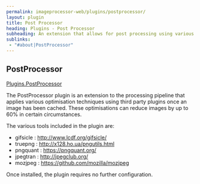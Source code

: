 ```yaml
---
permalink: imageprocessor-web/plugins/postprocessor/
layout: plugin
title: Post Processor
heading: Plugins - Post Processor
subheading: An extension that allows for post processing using various third party tools.
sublinks:
 - "#about|PostProcessor"
---
```

<section id="about">

# PostProcessor

<a href="https://www.nuget.org/packages/ImageProcessor.Web.PostProcessor/" 
   role="button" 
   class="download" 
   data-ga-category="Plugin Actions" 
   data-ga-action="Plugin Links" 
   data-ga-label="PostProcessor Plugin Nuget Link"><i class="fa fa-download"></i>Plugins.PostProcessor</a>

The PostProcessor plugin is an extension to the processing pipeline that applies various optimisation
techniques using third party plugins once an image has been cached. These optimisations can reduce images by up to 
60% in certain circumstances.

The various tools included in the plugin are:

 - gifsicle : http://www.lcdf.org/gifsicle/
 - truepng : http://x128.ho.ua/pngutils.html
 - pngquant : https://pngquant.org/
 - jpegtran : http://jpegclub.org/
 - mozjpeg : https://github.com/mozilla/mozjpeg 

Once installed, the plugin requires no further configuration.

</section>
